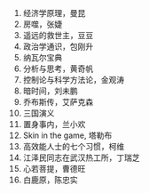 1. 经济学原理，曼昆
2. 房噬，张婕
3. 遥远的救世主，豆豆
4. 政治学通识，包刚升
5. 纳瓦尔宝典
6. 分析与思考，黄奇帆
7. 控制论与科学方法论，金观涛
8. 暗时间，刘未鹏
9. 乔布斯传，艾萨克森
10. 三国演义
11. 置身事内，兰小欢
12. Skin in the game, 塔勒布
13. 高效能人士的七个习惯，柯维
14. 江泽民同志在武汉热工所，丁瑞芝
15. 心若菩提，曹德旺
16. 白鹿原，陈忠实